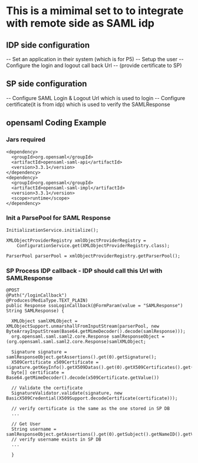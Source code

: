 # This is a mimimal set to to integrate with remote side as SAML idp

## IDP side configuration
 -- Set an application in their system (which is for P5)
 -- Setup the user
 -- Configure the login and logout call back Url
 -- (provide certificate to SP)

## SP side configuration
 -- Configure SAML Login & Logout Url which is used to login
 -- Configure certificate(it is from idp) which is used to verify the SAMLResponse

## opensaml Coding Example
### Jars required
	<dependency>
  	  <groupId>org.opensaml</groupId>
 	  <artifactId>opensaml-saml-api</artifactId>
      <version>3.3.1</version>
    </dependency>
    <dependency>
  	  <groupId>org.opensaml</groupId>
 	  <artifactId>opensaml-saml-impl</artifactId>
      <version>3.3.1</version>
      <scope>runtime</scope>
    </dependency>
	
### Init a ParsePool for SAML Response
    InitializationService.initialize();
    
    XMLObjectProviderRegistry xmlObjectProviderRegistry =
        ConfigurationService.get(XMLObjectProviderRegistry.class);
    
    ParserPool parserPool = xmlObjectProviderRegistry.getParserPool();

### SP Process IDP callback - IDP should call this Url with SAMLResponse
	@POST
	@Path("/loginCallback")
	@Produces(MediaType.TEXT_PLAIN)
	public Response ssoLoginCallback(@FormParam(value = "SAMLResponse") String SAMLResponse) {

	  XMLObject samlXMLObject = XMLObjectSupport.unmarshallFromInputStream(parserPool, new ByteArrayInputStream(Base64.getMimeDecoder().decode(samlResponse)));      
	  org.opensaml.saml.saml2.core.Response samlResponseObject =  (org.opensaml.saml.saml2.core.Response)samlXMLObject;
	  
	  Signature signature = samlResponseObject.getAssertions().get(0).getSignature();
	  X509Certificate x509Certificate = signature.getKeyInfo().getX509Datas().get(0).getX509Certificates().get(0);
	  byte[] certificate = Base64.getMimeDecoder().decode(x509Certificate.getValue())
	  
	  // Validate the certificate
	  SignatureValidator.validate(signature, new BasicX509Credential(X509Support.decodeCertificate(certificate)));
	  
	  // verify certificate is the same as the one stored in SP DB
	  ...
	  
	  // Get User
	  String username = samlResponseObject.getAssertions().get(0).getSubject().getNameID().getValue();
	  // verify username exists in SP DB
	  ... 
	  
	  }